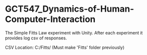 # GCT547_Dynamics-of-Human-Computer-Interaction

The Simple Fitts Law experiment with Unity.
After each experiment it provides log csv of responses.

CSV Location: C:/Fitts/  (Must make 'Fitts' folder previously)
